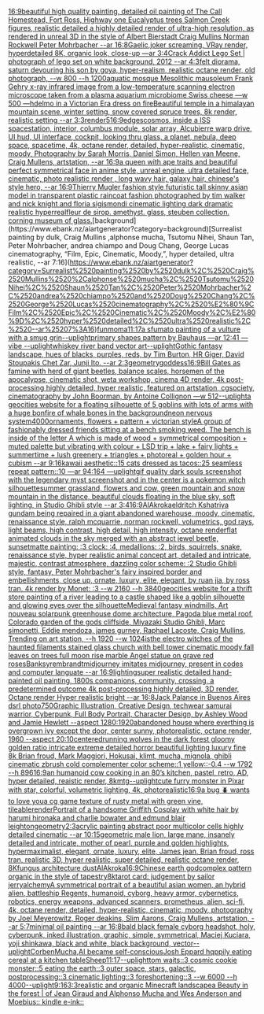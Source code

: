 [16:9](https://www.ebank.nz/aiartgenerator?category=16%3A9)[beautiful high quality painting, detailed oil painting of The Call Homestead, Fort Ross, Highway one Eucalyptus trees  Salmon Creek figures, realistic detailed a highly detailed render of ultra-high resolution, as rendered in unreal 3D in the style of Albert Bierstadt Craig Mullins Norman Rockwell Peter Mohrbacher  --ar 16:8](https://www.ebank.nz/aiartgenerator?category=beautiful%2520high%2520quality%2520painting%2C%2520detailed%2520oil%2520painting%2520of%2520The%2520Call%2520Homestead%2C%2520Fort%2520Ross%2C%2520Highway%2520one%2520Eucalyptus%2520trees%2520%2520Salmon%2520Creek%2520figures%2C%2520realistic%2520detailed%2520a%2520highly%2520detailed%2520render%2520of%2520ultra-high%2520resolution%2C%2520as%2520rendered%2520in%2520unreal%25203D%2520in%2520the%2520style%2520of%2520Albert%2520Bierstadt%2520Craig%2520Mullins%2520Norman%2520Rockwell%2520Peter%2520Mohrbacher%2520%2520--ar%252016%3A8)[Gaelic,](https://www.ebank.nz/aiartgenerator?category=Gaelic%2C)[joker screaming, VRay render, hyperdetailed 8K, organic look, close-up —ar 3:4](https://www.ebank.nz/aiartgenerator?category=joker%2520screaming%2C%2520VRay%2520render%2C%2520hyperdetailed%25208K%2C%2520organic%2520look%2C%2520close-up%2520%E2%80%94ar%25203%3A4)[Crack Addict Lego Set | photograph of lego set on white background, 2012 --ar 4:3](https://www.ebank.nz/aiartgenerator?category=Crack%2520Addict%2520Lego%2520Set%2520%7C%2520photograph%2520of%2520lego%2520set%2520on%2520white%2520background%2C%25202012%2520--ar%25204%3A3)[felt diorama, saturn devouring his son by goya, hyper-realism, realistic octane render, old photograph, --w 800 --h 1200](https://www.ebank.nz/aiartgenerator?category=felt%2520diorama%2C%2520saturn%2520devouring%2520his%2520son%2520by%2520goya%2C%2520hyper-realism%2C%2520realistic%2520octane%2520render%2C%2520old%2520photograph%2C%2520--w%2520800%2520--h%25201200)[aquatic mosque Mesolithic mausoleum Frank Gehry x-ray infrared image from a low-temperature scanning electron microscope taken from a plasma aquarium microbiome Swiss cheese —w 500 —hd](https://www.ebank.nz/aiartgenerator?category=aquatic%2520mosque%2520Mesolithic%2520mausoleum%2520Frank%2520Gehry%2520x-ray%2520infrared%2520image%2520from%2520a%2520low-temperature%2520scanning%2520electron%2520microscope%2520taken%2520from%2520a%2520plasma%2520aquarium%2520microbiome%2520Swiss%2520cheese%2520%E2%80%94w%2520500%2520%E2%80%94hd)[elmo in a Victorian Era dress on fire](https://www.ebank.nz/aiartgenerator?category=elmo%2520in%2520a%2520Victorian%2520Era%2520dress%2520on%2520fire)[Beautiful temple in a himalayan mountain scene, winter setting, snow covered spruce trees,  8k render, realistic setting --ar 3:3](https://www.ebank.nz/aiartgenerator?category=Beautiful%2520temple%2520in%2520a%2520himalayan%2520mountain%2520scene%2C%2520winter%2520setting%2C%2520snow%2520covered%2520spruce%2520trees%2C%2520%25208k%2520render%2C%2520realistic%2520setting%2520--ar%25203%3A3)[render](https://www.ebank.nz/aiartgenerator?category=render)[5](https://www.ebank.nz/aiartgenerator?category=5)[16:9](https://www.ebank.nz/aiartgenerator?category=16%3A9)[edges](https://www.ebank.nz/aiartgenerator?category=edges)[cosmos, inside a ISS spacestation, interior, columbus module, solar array, Alcubierre warp drive, UI hud, UI interface, cockpit, looking thru glass, a planet, nebula, deep space, spacetime, 4k, octane render, detailed, hyper-realistic, cinematic, moody, Photography by Sarah Morris, Daniel Simon, Hellen van Meene, Craig Mullens, artstation, --ar 16:9](https://www.ebank.nz/aiartgenerator?category=cosmos%2C%2520inside%2520a%2520ISS%2520spacestation%2C%2520interior%2C%2520columbus%2520module%2C%2520solar%2520array%2C%2520Alcubierre%2520warp%2520drive%2C%2520UI%2520hud%2C%2520UI%2520interface%2C%2520cockpit%2C%2520looking%2520thru%2520glass%2C%2520a%2520planet%2C%2520nebula%2C%2520deep%2520space%2C%2520spacetime%2C%25204k%2C%2520octane%2520render%2C%2520detailed%2C%2520hyper-realistic%2C%2520cinematic%2C%2520moody%2C%2520Photography%2520by%2520Sarah%2520Morris%2C%2520Daniel%2520Simon%2C%2520Hellen%2520van%2520Meene%2C%2520Craig%2520Mullens%2C%2520artstation%2C%2520--ar%252016%3A9)[a queen with ape traits and beautiful perfect symmetrical face in anime style, unreal engine, ultra detailed face, cinematic, photo realistic render , long wavy hair, galaxy hair, chinese's style hero, --ar 16:9](https://www.ebank.nz/aiartgenerator?category=a%2520queen%2520with%2520ape%2520traits%2520and%2520beautiful%2520perfect%2520symmetrical%2520face%2520in%2520anime%2520style%2C%2520unreal%2520engine%2C%2520ultra%2520detailed%2520face%2C%2520cinematic%2C%2520photo%2520realistic%2520render%2520%2C%2520long%2520wavy%2520hair%2C%2520galaxy%2520hair%2C%2520chinese%27s%2520style%2520hero%2C%2520--ar%252016%3A9)[Thierry Mugler fashion style futuristic tall skinny asian model in transparent plastic raincoat fashion photographed by tim walker and nick knight and floria sigismondi cinematic lighting dark dramatic realistic hyperreal](https://www.ebank.nz/aiartgenerator?category=Thierry%2520Mugler%2520fashion%2520style%2520futuristic%2520tall%2520skinny%2520asian%2520model%2520in%2520transparent%2520plastic%2520raincoat%2520fashion%2520photographed%2520by%2520tim%2520walker%2520and%2520nick%2520knight%2520and%2520floria%2520sigismondi%2520cinematic%2520lighting%2520dark%2520dramatic%2520realistic%2520hyperreal)[fleur de sirop. amethyst. glass, steuben collection. corning museum of glass.](https://www.ebank.nz/aiartgenerator?category=fleur%2520de%2520sirop.%2520amethyst.%2520glass%2C%2520steuben%2520collection.%2520corning%2520museum%2520of%2520glass.)[background](https://www.ebank.nz/aiartgenerator?category=background)[Surrealist painting by dulk, Craig Mullins ,alphonse mucha, Tsutomu Nihei, Shaun Tan, Peter Mohrbacher, andrea chiampo and Doug Chang, George Lucas cinematography, “Film, Epic, Cinematic, Moody,”, hyper detailed, ultra realistic, --ar 7:16](https://www.ebank.nz/aiartgenerator?category=Surrealist%2520painting%2520by%2520dulk%2C%2520Craig%2520Mullins%2520%2Calphonse%2520mucha%2C%2520Tsutomu%2520Nihei%2C%2520Shaun%2520Tan%2C%2520Peter%2520Mohrbacher%2C%2520andrea%2520chiampo%2520and%2520Doug%2520Chang%2C%2520George%2520Lucas%2520cinematography%2C%2520%E2%80%9CFilm%2C%2520Epic%2C%2520Cinematic%2C%2520Moody%2C%E2%80%9D%2C%2520hyper%2520detailed%2C%2520ultra%2520realistic%2C%2520--ar%25207%3A16)[fun](https://www.ebank.nz/aiartgenerator?category=fun)[moma](https://www.ebank.nz/aiartgenerator?category=moma)[11:17](https://www.ebank.nz/aiartgenerator?category=11%3A17)[a sfumato painting of a vulture with a smug grin](https://www.ebank.nz/aiartgenerator?category=a%2520sfumato%2520painting%2520of%2520a%2520vulture%2520with%2520a%2520smug%2520grin)[--uplight](https://www.ebank.nz/aiartgenerator?category=--uplight)[primary shapes pattern by Bauhaus —ar 12:41 —vibe --uplight](https://www.ebank.nz/aiartgenerator?category=primary%2520shapes%2520pattern%2520by%2520Bauhaus%2520%E2%80%94ar%252012%3A41%2520%E2%80%94vibe%2520--uplight)[whiskey river band vector art](https://www.ebank.nz/aiartgenerator?category=whiskey%2520river%2520band%2520vector%2520art)[--uplight](https://www.ebank.nz/aiartgenerator?category=--uplight)[Gothic fantasy landscape, hues of blacks, purples, reds, by Tim Burton, HR Giger, David Stoupakis Chet Zar, Junji Ito. --ar 2:3](https://www.ebank.nz/aiartgenerator?category=Gothic%2520fantasy%2520landscape%2C%2520hues%2520of%2520blacks%2C%2520purples%2C%2520reds%2C%2520by%2520Tim%2520Burton%2C%2520HR%2520Giger%2C%2520David%2520Stoupakis%2520Chet%2520Zar%2C%2520Junji%2520Ito.%2520--ar%25202%3A3)[geometry](https://www.ebank.nz/aiartgenerator?category=geometry)[goddess](https://www.ebank.nz/aiartgenerator?category=goddess)[16:9](https://www.ebank.nz/aiartgenerator?category=16%3A9)[Bill Gates as famine with herd of giant beetles, balance scales, horsemen of the apocalypse, cinematic shot, weta workshop, cinema 4D render, 4k post-processing highly detailed, hyper realistic, featured on artstation, cgsociety, cinematography by John Boorman, by Antoine Collignon —w 512](https://www.ebank.nz/aiartgenerator?category=Bill%2520Gates%2520as%2520famine%2520with%2520herd%2520of%2520giant%2520beetles%2C%2520balance%2520scales%2C%2520horsemen%2520of%2520the%2520apocalypse%2C%2520cinematic%2520shot%2C%2520weta%2520workshop%2C%2520cinema%25204D%2520render%2C%25204k%2520post-processing%2520highly%2520detailed%2C%2520hyper%2520realistic%2C%2520featured%2520on%2520artstation%2C%2520cgsociety%2C%2520cinematography%2520by%2520John%2520Boorman%2C%2520by%2520Antoine%2520Collignon%2520%E2%80%94w%2520512)[--uplight](https://www.ebank.nz/aiartgenerator?category=--uplight)[a geocities website for a floating silhouette of 5 goblins with lots of arms with a huge bonfire of whale bones in the background](https://www.ebank.nz/aiartgenerator?category=a%2520geocities%2520website%2520for%2520a%2520floating%2520silhouette%2520of%25205%2520goblins%2520with%2520lots%2520of%2520arms%2520with%2520a%2520huge%2520bonfire%2520of%2520whale%2520bones%2520in%2520the%2520background)[neon nervous system](https://www.ebank.nz/aiartgenerator?category=neon%2520nervous%2520system)[4000](https://www.ebank.nz/aiartgenerator?category=4000)[ornaments, flowers + pattern + victorian style](https://www.ebank.nz/aiartgenerator?category=ornaments%2C%2520flowers%2520%2B%2520pattern%2520%2B%2520victorian%2520style)[A group of fashionably dressed friends sitting at a bench smoking weed. The bench is inside of the letter A which is made of wood + symmetrical composition + muted palette but vibrating with colour + LSD trip + lake + fairy lights + summertime + lush greenery + triangles + photoreal + golden hour + cubism --ar 9:16](https://www.ebank.nz/aiartgenerator?category=A%2520group%2520of%2520fashionably%2520dressed%2520friends%2520sitting%2520at%2520a%2520bench%2520smoking%2520weed.%2520The%2520bench%2520is%2520inside%2520of%2520the%2520letter%2520A%2520which%2520is%2520made%2520of%2520wood%2520%2B%2520symmetrical%2520composition%2520%2B%2520muted%2520palette%2520but%2520vibrating%2520with%2520colour%2520%2B%2520LSD%2520trip%2520%2B%2520lake%2520%2B%2520fairy%2520lights%2520%2B%2520summertime%2520%2B%2520lush%2520greenery%2520%2B%2520triangles%2520%2B%2520photoreal%2520%2B%2520golden%2520hour%2520%2B%2520cubism%2520--ar%25209%3A16)[kawaii aesthetic::15 cats dressed as tacos::25 seamless repeat pattern::10  —ar 94:164 —uplight](https://www.ebank.nz/aiartgenerator?category=kawaii%2520aesthetic%3A%3A15%2520cats%2520dressed%2520as%2520tacos%3A%3A25%2520seamless%2520repeat%2520pattern%3A%3A10%2520%2520%E2%80%94ar%252094%3A164%2520%E2%80%94uplight)[gif quality dark souls screenshot with the legendary myst screenshot and in the center is a pokemon witch silhouette](https://www.ebank.nz/aiartgenerator?category=gif%2520quality%2520dark%2520souls%2520screenshot%2520with%2520the%2520legendary%2520myst%2520screenshot%2520and%2520in%2520the%2520center%2520is%2520a%2520pokemon%2520witch%2520silhouette)[summer grassland, flowers and cow, green mountain and snow mountain in the distance, beautiful clouds floating in the blue sky, soft lighting, in Studio Ghibli style --ar 3:4](https://www.ebank.nz/aiartgenerator?category=summer%2520grassland%2C%2520flowers%2520and%2520cow%2C%2520green%2520mountain%2520and%2520snow%2520mountain%2520in%2520the%2520distance%2C%2520beautiful%2520clouds%2520floating%2520in%2520the%2520blue%2520sky%2C%2520soft%2520lighting%2C%2520in%2520Studio%2520Ghibli%2520style%2520--ar%25203%3A4)[16:9](https://www.ebank.nz/aiartgenerator?category=16%3A9)[AlAkroka](https://www.ebank.nz/aiartgenerator?category=AlAkroka)[eldritch Kshatriya gundam being repaired in a giant abandoned warehouse, moody, cinematic, renaissance style, ralph mcquarrie, norman rockwell, volumetrics, god rays, light beams, high contrast, high detail, high intensity, octane render](https://www.ebank.nz/aiartgenerator?category=eldritch%2520Kshatriya%2520gundam%2520being%2520repaired%2520in%2520a%2520giant%2520abandoned%2520warehouse%2C%2520moody%2C%2520cinematic%2C%2520renaissance%2520style%2C%2520ralph%2520mcquarrie%2C%2520norman%2520rockwell%2C%2520volumetrics%2C%2520god%2520rays%2C%2520light%2520beams%2C%2520high%2520contrast%2C%2520high%2520detail%2C%2520high%2520intensity%2C%2520octane%2520render)[flat animated clouds in the sky merged with an abstract jewel beetle, sunset](https://www.ebank.nz/aiartgenerator?category=flat%2520animated%2520clouds%2520in%2520the%2520sky%2520merged%2520with%2520an%2520abstract%2520jewel%2520beetle%2C%2520sunset)[matte painting: :3 clock: :4, medallions: :2, birds, squirrels, snake, renaissance style, hyper realistic animal concept art, detailed and intricate, majestic, contrast atmosphere, dazzling color scheme: :2 Studio Ghibli style, fantasy, Peter Mohrbacher's fairy inspired border and embellishments, close up, ornate, luxury, elite, elegant, by ruan jia, by ross tran, 4k render,by Monet: :3 --w 2160 --h 3840](https://www.ebank.nz/aiartgenerator?category=matte%2520painting%3A%2520%3A3%2520clock%3A%2520%3A4%2C%2520medallions%3A%2520%3A2%2C%2520birds%2C%2520squirrels%2C%2520snake%2C%2520renaissance%2520style%2C%2520hyper%2520realistic%2520animal%2520concept%2520art%2C%2520detailed%2520and%2520intricate%2C%2520majestic%2C%2520contrast%2520atmosphere%2C%2520dazzling%2520color%2520scheme%3A%2520%3A2%2520Studio%2520Ghibli%2520style%2C%2520fantasy%2C%2520Peter%2520Mohrbacher%27s%2520fairy%2520inspired%2520border%2520and%2520embellishments%2C%2520close%2520up%2C%2520ornate%2C%2520luxury%2C%2520elite%2C%2520elegant%2C%2520by%2520ruan%2520jia%2C%2520by%2520ross%2520tran%2C%25204k%2520render%2Cby%2520Monet%3A%2520%3A3%2520--w%25202160%2520--h%25203840)[geocities website for a thrift store painting of a river leading to a castle shaped like a goblin silhouette and glowing eyes over the silhouette](https://www.ebank.nz/aiartgenerator?category=geocities%2520website%2520for%2520a%2520thrift%2520store%2520painting%2520of%2520a%2520river%2520leading%2520to%2520a%2520castle%2520shaped%2520like%2520a%2520goblin%2520silhouette%2520and%2520glowing%2520eyes%2520over%2520the%2520silhouette)[Medieval fantasy windmills, Art nouveau solarpunk greenhouse dome architecture, Pagoda blue metal roof, Colorado garden of the gods cliffside, Miyazaki Studio Ghibli, Marc simonetti, Eddie mendoza, james gurney, Raphael Lacoste, Craig Mullins, Trending on art station, --h 1920 --w 1024](https://www.ebank.nz/aiartgenerator?category=Medieval%2520fantasy%2520windmills%2C%2520Art%2520nouveau%2520solarpunk%2520greenhouse%2520dome%2520architecture%2C%2520Pagoda%2520blue%2520metal%2520roof%2C%2520Colorado%2520garden%2520of%2520the%2520gods%2520cliffside%2C%2520Miyazaki%2520Studio%2520Ghibli%2C%2520Marc%2520simonetti%2C%2520Eddie%2520mendoza%2C%2520james%2520gurney%2C%2520Raphael%2520Lacoste%2C%2520Craig%2520Mullins%2C%2520Trending%2520on%2520art%2520station%2C%2520--h%25201920%2520--w%25201024)[is](https://www.ebank.nz/aiartgenerator?category=is)[the electro  witches of the haunted filaments  stained glass church with bell tower cinematic moody fall leaves on trees full moon rise marble Angel statue on grave red roses](https://www.ebank.nz/aiartgenerator?category=the%2520electro%2520%2520witches%2520of%2520the%2520haunted%2520filaments%2520%2520stained%2520glass%2520church%2520with%2520bell%2520tower%2520cinematic%2520moody%2520fall%2520leaves%2520on%2520trees%2520full%2520moon%2520rise%2520marble%2520Angel%2520statue%2520on%2520grave%2520red%2520roses)[Banksy](https://www.ebank.nz/aiartgenerator?category=Banksy)[rembrandt](https://www.ebank.nz/aiartgenerator?category=rembrandt)[midjourney imitates midjourney, present in codes and computer languate --ar 16:9](https://www.ebank.nz/aiartgenerator?category=midjourney%2520imitates%2520midjourney%2C%2520present%2520in%2520codes%2520and%2520computer%2520languate%2520--ar%252016%3A9)[lighting](https://www.ebank.nz/aiartgenerator?category=lighting)[super realistic detailed hand-painted oil painting, 1800s companions, community, crossing, a predetermined outcome 4k post-processing highly detailed, 3D render, Octane render Hyper realistic bright --ar 16:8](https://www.ebank.nz/aiartgenerator?category=super%2520realistic%2520detailed%2520hand-painted%2520oil%2520painting%2C%25201800s%2520companions%2C%2520community%2C%2520crossing%2C%2520a%2520predetermined%2520outcome%25204k%2520post-processing%2520highly%2520detailed%2C%25203D%2520render%2C%2520Octane%2520render%2520Hyper%2520realistic%2520bright%2520--ar%252016%3A8)[Jack Palance in Buenos Aires dsrl photo](https://www.ebank.nz/aiartgenerator?category=Jack%2520Palance%2520in%2520Buenos%2520Aires%2520dsrl%2520photo)[750](https://www.ebank.nz/aiartgenerator?category=750)[Graphic Illustration, Creative Design, techwear samurai warrior, Cyberpunk, Full Body Portrait, Character Design, by Ashley Wood and Jamie Hewlett --aspect 1280:1920](https://www.ebank.nz/aiartgenerator?category=Graphic%2520Illustration%2C%2520Creative%2520Design%2C%2520techwear%2520samurai%2520warrior%2C%2520Cyberpunk%2C%2520Full%2520Body%2520Portrait%2C%2520Character%2520Design%2C%2520by%2520Ashley%2520Wood%2520and%2520Jamie%2520Hewlett%2520--aspect%25201280%3A1920)[abandoned house where everthing is  overgrown ivy except the door, center sunny, photorealistic, octane render, 1960 --aspect 20:10](https://www.ebank.nz/aiartgenerator?category=abandoned%2520house%2520where%2520everthing%2520is%2520%2520overgrown%2520ivy%2520except%2520the%2520door%2C%2520center%2520sunny%2C%2520photorealistic%2C%2520octane%2520render%2C%25201960%2520--aspect%252020%3A10)[centered](https://www.ebank.nz/aiartgenerator?category=centered)[running wolves in the dark forest gloomy golden ratio intricate extreme detailed horror beautiful lighting luxury fine 8k Brian froud, Mark Maggiori, Hokusai, klimt, mucha, mignola, ghibli cinematic zbrush cold complementer color scheme::1 yellow::-0.4 --w 1792 --h 896](https://www.ebank.nz/aiartgenerator?category=running%2520wolves%2520in%2520the%2520dark%2520forest%2520gloomy%2520golden%2520ratio%2520intricate%2520extreme%2520detailed%2520horror%2520beautiful%2520lighting%2520luxury%2520fine%25208k%2520Brian%2520froud%2C%2520Mark%2520Maggiori%2C%2520Hokusai%2C%2520klimt%2C%2520mucha%2C%2520mignola%2C%2520ghibli%2520cinematic%2520zbrush%2520cold%2520complementer%2520color%2520scheme%3A%3A1%2520yellow%3A%3A-0.4%2520--w%25201792%2520--h%2520896)[16:9](https://www.ebank.nz/aiartgenerator?category=16%3A9)[an humanoid cow cooking in an 80’s kitchen, pastel, retro, AD, hyper detailed, reaistic render, 8k](https://www.ebank.nz/aiartgenerator?category=an%2520humanoid%2520cow%2520cooking%2520in%2520an%252080%E2%80%99s%2520kitchen%2C%2520pastel%2C%2520retro%2C%2520AD%2C%2520hyper%2520detailed%2C%2520reaistic%2520render%2C%25208k)[mtg](https://www.ebank.nz/aiartgenerator?category=mtg)[--uplight](https://www.ebank.nz/aiartgenerator?category=--uplight)[cute furry monster in Pixar with star, colorful, volumetric lighting, 4k, photorealistic](https://www.ebank.nz/aiartgenerator?category=cute%2520furry%2520monster%2520in%2520Pixar%2520with%2520star%2C%2520colorful%2C%2520volumetric%2520lighting%2C%25204k%2C%2520photorealistic)[16:9](https://www.ebank.nz/aiartgenerator?category=16%3A9)[a bug 🪲 wants to love you](https://www.ebank.nz/aiartgenerator?category=a%2520bug%2520%F0%9F%AA%B2%2520wants%2520to%2520love%2520you)[a cg game texture of rusty metal with green vine, tileable](https://www.ebank.nz/aiartgenerator?category=a%2520cg%2520game%2520texture%2520of%2520rusty%2520metal%2520with%2520green%2520vine%2C%2520tileable)[render](https://www.ebank.nz/aiartgenerator?category=render)[Portrait of a handsome Griffith Cosplay with white hair by harumi hironaka and charlie bowater and edmund blair leighton](https://www.ebank.nz/aiartgenerator?category=Portrait%2520of%2520a%2520handsome%2520Griffith%2520Cosplay%2520with%2520white%2520hair%2520by%2520harumi%2520hironaka%2520and%2520charlie%2520bowater%2520and%2520edmund%2520blair%2520leighton)[geometry](https://www.ebank.nz/aiartgenerator?category=geometry)[2:3](https://www.ebank.nz/aiartgenerator?category=2%3A3)[acrylic painting abstract poor multicolor cells highly detailed cinematic --ar 10:15](https://www.ebank.nz/aiartgenerator?category=acrylic%2520painting%2520abstract%2520poor%2520multicolor%2520cells%2520highly%2520detailed%2520cinematic%2520--ar%252010%3A15)[geometric male lion, large mane, insanely detailed and intricate, mother of pearl, purple and golden highlights, hypermaximalist, elegant, ornate, luxury, elite, James jean, Brian froud, ross tran, realistic 3D, hyper realistic, super detailed, realistic octane render, 8K](https://www.ebank.nz/aiartgenerator?category=geometric%2520male%2520lion%2C%2520large%2520mane%2C%2520insanely%2520detailed%2520and%2520intricate%2C%2520mother%2520of%2520pearl%2C%2520purple%2520and%2520golden%2520highlights%2C%2520hypermaximalist%2C%2520elegant%2C%2520ornate%2C%2520luxury%2C%2520elite%2C%2520James%2520jean%2C%2520Brian%2520froud%2C%2520ross%2520tran%2C%2520realistic%25203D%2C%2520hyper%2520realistic%2C%2520super%2520detailed%2C%2520realistic%2520octane%2520render%2C%25208K)[fungus architecture dust](https://www.ebank.nz/aiartgenerator?category=fungus%2520architecture%2520dust)[AlAkroka](https://www.ebank.nz/aiartgenerator?category=AlAkroka)[16:9](https://www.ebank.nz/aiartgenerator?category=16%3A9)[Chinese earth god](https://www.ebank.nz/aiartgenerator?category=Chinese%2520earth%2520god)[complex pattern organic in the style of tapestry](https://www.ebank.nz/aiartgenerator?category=complex%2520pattern%2520organic%2520in%2520the%2520style%2520of%2520tapestry)[8k](https://www.ebank.nz/aiartgenerator?category=8k)[tarot card: judgement by sailor jerry](https://www.ebank.nz/aiartgenerator?category=tarot%2520card%3A%2520judgement%2520by%2520sailor%2520jerry)[alchemy](https://www.ebank.nz/aiartgenerator?category=alchemy)[A symmetrical portrait of a beautiful asian women, an hybrid alien, battleship Regents, humanoid, cyborg, heavy armor, cybernetics, robotics, energy weapons, advanced scanners, prometheus, alien, sci-fi, 4k, octane render, detailed, hyper-realistic, cinematic, moody, photography by Joel Meyerowitz, Roger deakins, Slim Aarons, Craig Mullens, artstation, --ar 5:7](https://www.ebank.nz/aiartgenerator?category=A%2520symmetrical%2520portrait%2520of%2520a%2520beautiful%2520asian%2520women%2C%2520an%2520hybrid%2520alien%2C%2520battleship%2520Regents%2C%2520humanoid%2C%2520cyborg%2C%2520heavy%2520armor%2C%2520cybernetics%2C%2520robotics%2C%2520energy%2520weapons%2C%2520advanced%2520scanners%2C%2520prometheus%2C%2520alien%2C%2520sci-fi%2C%25204k%2C%2520octane%2520render%2C%2520detailed%2C%2520hyper-realistic%2C%2520cinematic%2C%2520moody%2C%2520photography%2520by%2520Joel%2520Meyerowitz%2C%2520Roger%2520deakins%2C%2520Slim%2520Aarons%2C%2520Craig%2520Mullens%2C%2520artstation%2C%2520--ar%25205%3A7)[minimal oil painting --ar 16:8](https://www.ebank.nz/aiartgenerator?category=minimal%2520oil%2520painting%2520--ar%252016%3A8)[bald black female cyborg headshot, holy, cyberpunk, inked illustration, graphic, simple, symmetrical, Maciej Kuciara, yoji shinkawa, black and white, black background, vector](https://www.ebank.nz/aiartgenerator?category=bald%2520black%2520female%2520cyborg%2520headshot%2C%2520holy%2C%2520cyberpunk%2C%2520inked%2520illustration%2C%2520graphic%2C%2520simple%2C%2520symmetrical%2C%2520Maciej%2520Kuciara%2C%2520yoji%2520shinkawa%2C%2520black%2520and%2520white%2C%2520black%2520background%2C%2520vector)[--uplight](https://www.ebank.nz/aiartgenerator?category=--uplight)[Corben](https://www.ebank.nz/aiartgenerator?category=Corben)[Mucha,](https://www.ebank.nz/aiartgenerator?category=Mucha%2C)[AI became self-conscious](https://www.ebank.nz/aiartgenerator?category=AI%2520became%2520self-conscious)[Josh Eppard hqppily eating cereal at a kitchen table](https://www.ebank.nz/aiartgenerator?category=Josh%2520Eppard%2520hqppily%2520eating%2520cereal%2520at%2520a%2520kitchen%2520table)[Sheep](https://www.ebank.nz/aiartgenerator?category=Sheep)[11:17](https://www.ebank.nz/aiartgenerator?category=11%3A17)[--uplight](https://www.ebank.nz/aiartgenerator?category=--uplight)[tom waits::3 cosmic cookie monster::5 eating the earth::3 outer space, stars, galactic, postprocessing::3 cinematic lighting::3 foreshortening::3  --w 6000 --h 4000](https://www.ebank.nz/aiartgenerator?category=tom%2520waits%3A%3A3%2520cosmic%2520cookie%2520monster%3A%3A5%2520eating%2520the%2520earth%3A%3A3%2520outer%2520space%2C%2520stars%2C%2520galactic%2C%2520postprocessing%3A%3A3%2520cinematic%2520lighting%3A%3A3%2520foreshortening%3A%3A3%2520%2520--w%25206000%2520--h%25204000)[--uplight](https://www.ebank.nz/aiartgenerator?category=--uplight)[9:16](https://www.ebank.nz/aiartgenerator?category=9%3A16)[3:3](https://www.ebank.nz/aiartgenerator?category=3%3A3)[realistic and organic Minecraft landscape](https://www.ebank.nz/aiartgenerator?category=realistic%2520and%2520organic%2520Minecraft%2520landscape)[a Beauty in the forest | of Jean Giraud and Alphonso Mucha and Wes Anderson and Moebius:: kindle e-ink::](https://www.ebank.nz/aiartgenerator?category=a%2520Beauty%2520in%2520the%2520forest%2520%7C%2520of%2520Jean%2520Giraud%2520and%2520Alphonso%2520Mucha%2520and%2520Wes%2520Anderson%2520and%2520Moebius%3A%3A%2520kindle%2520e-ink%3A%3A)